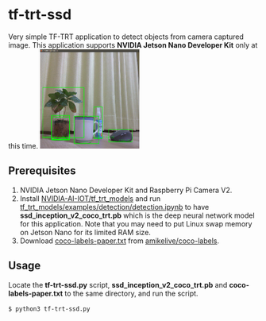 # tf-trt-ssd
Very simple TF-TRT application to detect objects from camera captured image.
This application supports **NVIDIA Jetson Nano Developer Kit** only at this time.
<img src="./screenshot.png" alt="Screenshot" title="Screenshot" width="200" height="200">

## Prerequisites
1. NVIDIA Jetson Nano Developer Kit and Raspberry Pi Camera V2.
1. Install [NVIDIA-AI-IOT/tf_trt_models](https://github.com/NVIDIA-AI-IOT/tf_trt_models) and run [tf_trt_models/examples/detection/detection.ipynb](https://github.com/NVIDIA-AI-IOT/tf_trt_models/blob/master/examples/detection/detection.ipynb) to have **ssd_inception_v2_coco_trt.pb** which is the deep neural network model for this application. Note that you may need to put Linux swap memory on Jetson Nano for its limited RAM size.
1. Download [coco-labels-paper.txt](https://github.com/amikelive/coco-labels/blob/master/coco-labels-paper.txt) from [amikelive/coco-labels](https://github.com/amikelive/coco-labels).

## Usage
Locate the **tf-trt-ssd.py** script, **ssd_inception_v2_coco_trt.pb** and **coco-labels-paper.txt** to the same directory, and run the script.
~~~
$ python3 tf-trt-ssd.py
~~~
